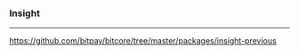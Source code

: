 ### Insight
---
https://github.com/bitpay/bitcore/tree/master/packages/insight-previous

```
```

```
```

```
```


